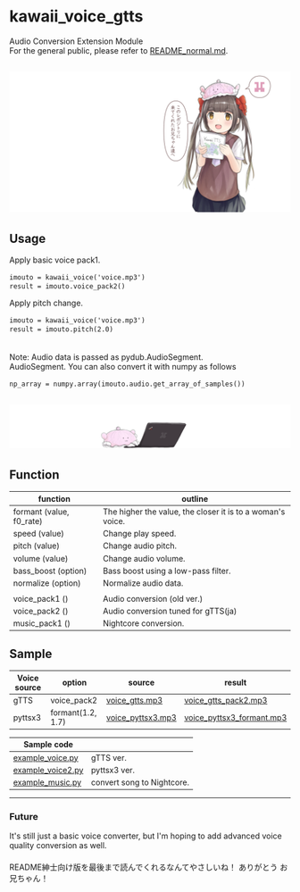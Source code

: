 # kawaii_voice_gtts  
Audio Conversion Extension Module  
For the general public, please refer to [README_normal.md](./README_normal.md).  
  
![top_illust_11](./illust/top_illust_12.png)
---
## Usage  
Apply basic voice pack1.
```
imouto = kawaii_voice('voice.mp3')  
result = imouto.voice_pack2()
```
Apply pitch change.
```
imouto = kawaii_voice('voice.mp3')  
result = imouto.pitch(2.0)
```  
　  
Note: Audio data is passed as pydub.AudioSegment.  
AudioSegment. You can also convert it with numpy as follows  
```
np_array = numpy.array(imouto.audio.get_array_of_samples())
```


![sub_illust_3](./illust/sub_illust_3.png)
---
## Function
| function | outline |
--- | ---
| formant (value, f0_rate) | The higher the value, the closer it is to a woman's voice. |
| speed (value) | Change play speed. |
| pitch (value) | Change audio pitch. |
| volume (value) | Change audio volume. |
| bass_boost (option) | Bass boost using a low-pass filter. |
| normalize (option) | Normalize audio data. |
|||
| voice_pack1 () | Audio conversion (old ver.) |
| voice_pack2 () | Audio conversion tuned for gTTS(ja) |
| music_pack1 () | Nightcore conversion. |

## Sample  
| Voice source | option | source | result |
| ----- | ----- | ----- | ----- |
| gTTS | voice_pack2 | [voice_gtts.mp3](./sample/voice_gtts.mp3) | [voice_gtts_pack2.mp3](./sample/voice_gtts_pack2.mp3) |
| pyttsx3 | formant(1.2, 1.7) | [voice_pyttsx3.mp3](./sample/voice_pyttsx3.mp3) | [voice_pyttsx3_formant.mp3](./sample/voice_pyttsx3_formant.mp3) |
  
| Sample code | |
| ----- | ----- |
| [example_voice.py](./example_voice.py)| gTTS ver. |
| [example_voice2.py](./example_voice2.py) | pyttsx3 ver. | 
| [example_music.py](./example_music.py) | convert song to Nightcore. |

---
### Future  
It's still just a basic voice converter, but I'm hoping to add advanced voice quality conversion as well.  
　  
README紳士向け版を最後まで読んでくれるなんてやさしいね！  ありがとう お兄ちゃん！
